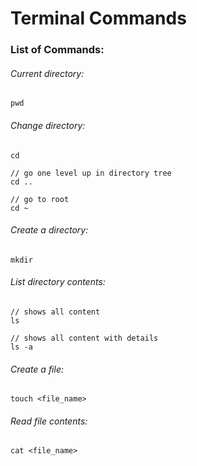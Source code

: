 # Terminal Commands

### List of Commands:

###### Current directory:
```
pwd
```

###### Change directory:
```
cd

// go one level up in directory tree
cd ..

// go to root
cd ~
```

###### Create a directory:
```
mkdir
```

###### List directory contents:
```
// shows all content
ls
```

```
// shows all content with details
ls -a
```

###### Create a file:
```
touch <file_name>
```

###### Read file contents:
```
cat <file_name>
```
